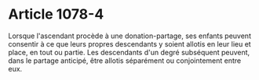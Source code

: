 # Article 1078-4

Lorsque l'ascendant procède à une donation-partage, ses enfants peuvent consentir à ce que leurs propres descendants y soient allotis en leur lieu et place, en tout ou partie.   Les descendants d'un degré subséquent peuvent, dans le partage anticipé, être allotis séparément ou conjointement entre eux.